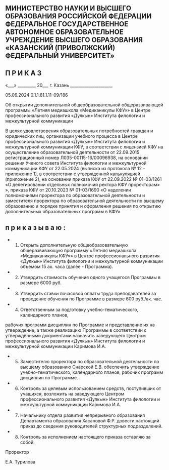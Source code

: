 <!-- image -->

## МИНИСТЕРСТВО НАУКИ И ВЫСШЕГО ОБРАЗОВАНИЯ РОССИЙСКОЙ ФЕДЕРАЦИИ ФЕДЕРАЛЬНОЕ ГОСУДАРСТВЕННОЕ АВТОНОМНОЕ ОБРАЗОВАТЕЛЬНОЕ УЧРЕЖДЕНИЕ ВЫСШЕГО ОБРАЗОВАНИЯ «КАЗАНСКИЙ (ПРИВОЛЖСКИЙ) ФЕДЕРАЛЬНЫЙ УНИВЕРСИТЕТ»

## П Р И К А З

«\_\_\_» \_\_\_\_\_\_\_\_\_ 20\_\_\_ г.                            Казань                            \_\_\_\_\_\_\_\_\_\_\_\_\_\_\_\_\_\_\_\_\_

05.06.2024 0.1.1.81.1.11-09/186

Об открытии дополнительной общеобразовательной общеразвивающей программы «Летняя медиашкола «Медиканикулы КФУ»» в Центре профессионального развития «Дулкын» Института филологии и межкультурной коммуникации

В  целях  удовлетворения  образовательных  потребностей  граждан  и  юридических лиц,  организации  учебного  процесса  в  Центре  профессионального  развития  «Дулкын» Института филологии и межкультурной коммуникации КФУ, в соответствии с лицензией КФУ  на  осуществление  образовательной  деятельности  от 22.09.2015  регистрационный номер Л035-00115-16/00096938, на основании решения Ученого совета Института филологии  и межкультурной  коммуникации  КФУ  от  22.05.2024  (выписка  из  протокола № 12 - приложение 1), в соответствии с утвержденной калькуляцией (приложение 2), на основании приказа КФУ  от 22.09.2022 № 01-03/1261 «О делегировании отдельных полномочий ректора КФУ проректорам» », приказа КФУ от 20.10.2023 № 01-03/1690 «О наделении  полномочиями  проректора  по  образовательной  деятельности  и  заместителя проректора по образовательной деятельности по высшему образованию и порядке принятия и оформления решения по открытию дополнительных образовательных программ в КФУ»

## п р и к а з ы в а ю :

- 1. Открыть дополнительную общеобразовательную общеразвивающую программу «Летняя  медиашкола  «Медиаканикулы  КФУ»»  в  Центре  профессионального  развития «Дулкын»  Института  филологии  и  межкультурной  коммуникации  объемом  15  ак. часа (далее - Программа).
- 2. Утвердить стоимость обучения одного учащегося Программы в размере 6000 руб.
- 3. Утвердить ставки почасовой оплаты труда преподавателей за проведение обучения по Программе в размере 600 руб./ак. час.
- 4. Ответственным  за подготовку учебно-тематического, календарного планов,

рабочих программ дисциплин по Программе и представление их на утверждение, а также реализацию Программы в соответствии с утверждёнными документами назначить заведующего  Центром  профессионального  развития  «Дулкын»  Института  филологии  и межкультурной коммуникации Каримова И.А.

- 5. Заместителю проректора по образовательной деятельности по высшему образованию Снарской Е.В. обеспечить утверждение учебно-тематического, календарного планов, рабочих программ дисциплин по Программе.
- 6. Контроль  за  целевым  использованием  средств,  поступивших  от  учащихся, возложить  на  заведующего  Центром  профессионального  развития  «Дулкын»  Института филологии и межкультурной коммуникации Каримова И.А.
- 7. Начальнику отдела развития непрерывного образования Департамента образования  Хасановой  Ф.Р.  довести  настоящий  приказ  до  сведения  руководителей структурных подразделений.
- 8. Контроль за исполнением настоящего приказа оставляю за собой.

Проректор

<!-- image -->

Е.А. Турилова